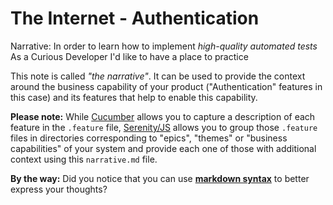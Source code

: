 # The Internet - Authentication

Narrative:
In order to learn how to implement *high-quality automated tests*
As a Curious Developer
I'd like to have a place to practice

This note is called _"the narrative"_. It can be used to provide the context around the business capability of your
product ("Authentication" features in this case) and its features that help to enable this capability.

**Please note:** While [Cucumber](https://github.com/cucumber/cucumber-js) allows you to capture a description
of each feature in the `.feature` file, [Serenity/JS](https://serenity-js.org) allows you to group those `.feature`
files in directories corresponding to "epics", "themes" or "business capabilities" of your system and provide
each one of those with additional context using this `narrative.md` file.

**By the way:** Did you notice that you can use **[markdown syntax](https://www.markdownguide.org/)** to better express
your thoughts?
